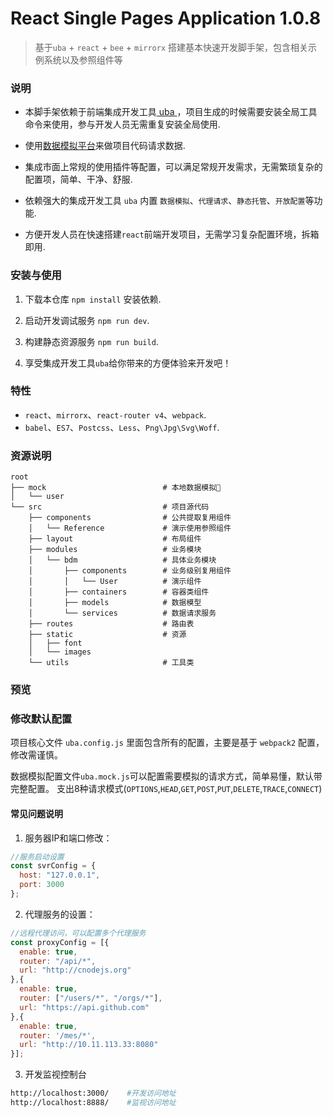 # React Single Pages Application 1.0.8

> 基于`uba` + `react` + `bee` + `mirrorx` 搭建基本快速开发脚手架，包含相关示例系统以及参照组件等

### 说明

- 本脚手架依赖于前端集成开发工具[ uba ](https://github.com/iuap-design/tinper-uba)，项目生成的时候需要安装全局工具命令来使用，参与开发人员无需重复安装全局使用.

- 使用[数据模拟平台](https://mock.yonyoucloud.com)来做项目代码请求数据.

- 集成市面上常规的使用插件等配置，可以满足常规开发需求，无需繁琐复杂的配置项，简单、干净、舒服.

- 依赖强大的集成开发工具 `uba` 内置 `数据模拟`、`代理请求`、`静态托管`、`开放配置`等功能.

- 方便开发人员在快速搭建`react`前端开发项目，无需学习复杂配置环境，拆箱即用.

### 安装与使用

1. 下载本仓库 `npm install` 安装依赖.

2. 启动开发调试服务 `npm run dev`.

3. 构建静态资源服务 `npm run build`.

4. 享受集成开发工具`uba`给你带来的方便体验来开发吧！

### 特性

- `react`、`mirrorx`、`react-router v4`、`webpack`.
- `babel`、`ES7`、`Postcss`、`Less`、`Png\Jpg\Svg\Woff`.

### 资源说明

```base
root
├── mock                          # 本地数据模拟
│   └── user
└── src                           # 项目源代码
    ├── components                # 公共提取复用组件
    │   └── Reference             # 演示使用参照组件
    ├── layout                    # 布局组件
    ├── modules                   # 业务模块
    │   └── bdm                   # 具体业务模块
    │       ├── components        # 业务级别复用组件
    │       │   └── User          # 演示组件
    │       ├── containers        # 容器类组件
    │       ├── models            # 数据模型
    │       └── services          # 数据请求服务
    ├── routes                    # 路由表
    ├── static                    # 资源
    │   ├── font
    │   └── images
    └── utils                     # 工具类

```

### 预览



### 修改默认配置

项目核心文件 `uba.config.js` 里面包含所有的配置，主要是基于 `webpack2` 配置，修改需谨慎。

数据模拟配置文件`uba.mock.js`可以配置需要模拟的请求方式，简单易懂，默认带完整配置。
支出8种请求模式(`OPTIONS`,`HEAD`,`GET`,`POST`,`PUT`,`DELETE`,`TRACE`,`CONNECT`)

#### 常见问题说明

1. 服务器IP和端口修改：

  ```js
  //服务启动设置
  const svrConfig = {
    host: "127.0.0.1",
    port: 3000
  };
  ```

2. 代理服务的设置：

  ```js
  //远程代理访问，可以配置多个代理服务
  const proxyConfig = [{
    enable: true,
    router: "/api/*",
    url: "http://cnodejs.org"
  },{
    enable: true,
    router: ["/users/*", "/orgs/*"],
    url: "https://api.github.com"
  },{
    enable: true,
    router: '/mes/*',
    url: "http://10.11.113.33:8080"
  }];
  ```

3. 开发监视控制台

```bash
http://localhost:3000/    #开发访问地址
http://localhost:8888/    #监视访问地址
```